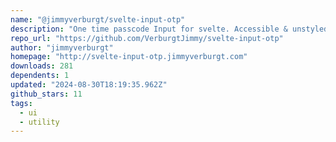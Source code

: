 ```yaml
---
name: "@jimmyverburgt/svelte-input-otp"
description: "One time passcode Input for svelte. Accessible & unstyled."
repo_url: "https://github.com/VerburgtJimmy/svelte-input-otp"
author: "jimmyverburgt"
homepage: "http://svelte-input-otp.jimmyverburgt.com"
downloads: 281
dependents: 1
updated: "2024-08-30T18:19:35.962Z"
github_stars: 11
tags: 
  - ui
  - utility
---
```

